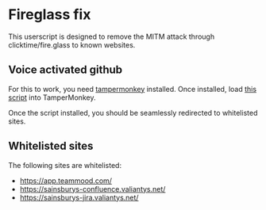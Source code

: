 # Fireglass fix

This userscript is designed to remove the MITM attack through clicktime/fire.glass to known websites.

## Voice activated github
For this to work, you need [tampermonkey](https://chrome.google.com/webstore/detail/tampermonkey/dhdgffkkebhmkfjojejmpbldmpobfkfo) installed.
Once installed, load [this script](https://github.com/dezzak/fireglass-fix/raw/master/fireglass-fix.user.js) into TamperMonkey.

Once the script installed, you should be seamlessly redirected to whitelisted sites.

## Whitelisted sites

The following sites are whitelisted:

* https://app.teammood.com/
* https://sainsburys-confluence.valiantys.net/
* https://sainsburys-jira.valiantys.net/
